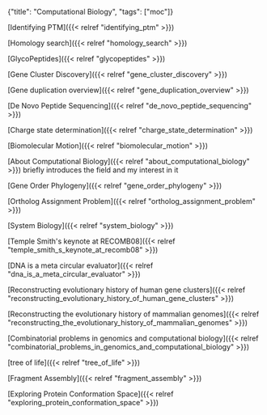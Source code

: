 {"title": "Computational Biology", "tags": ["moc"]}

[Identifying PTM]({{< relref "identifying_ptm" >}})

[Homology search]({{< relref "homology_search" >}})

[GlycoPeptides]({{< relref "glycopeptides" >}})

[Gene Cluster Discovery]({{< relref "gene_cluster_discovery" >}})

[Gene duplication overview]({{< relref "gene_duplication_overview" >}})

[De Novo Peptide Sequencing]({{< relref "de_novo_peptide_sequencing" >}})

[Charge state determination]({{< relref "charge_state_determination" >}})

[Biomolecular Motion]({{< relref "biomolecular_motion" >}})

[About Computational Biology]({{< relref "about_computational_biology" >}}) briefly introduces the field and my interest in it

[Gene Order Phylogeny]({{< relref "gene_order_phylogeny" >}})

[Ortholog Assignment Problem]({{< relref "ortholog_assignment_problem" >}})

[System Biology]({{< relref "system_biology" >}})

[Temple Smith's keynote at RECOMB08]({{< relref "temple_smith_s_keynote_at_recomb08" >}})

[DNA is a meta circular evaluator]({{< relref "dna_is_a_meta_circular_evaluator" >}})

[Reconstructing evolutionary history of human gene clusters]({{< relref "reconstructing_evolutionary_history_of_human_gene_clusters" >}})

[Reconstructing the evolutionary history of mammalian genomes]({{< relref "reconstructing_the_evolutionary_history_of_mammalian_genomes" >}})

[Combinatorial problems in genomics and computational biology]({{< relref "combinatorial_problems_in_genomics_and_computational_biology" >}})

[tree of life]({{< relref "tree_of_life" >}})

[Fragment Assembly]({{< relref "fragment_assembly" >}})

[Exploring Protein Conformation Space]({{< relref "exploring_protein_conformation_space" >}})

